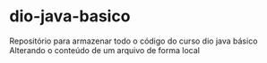 # dio-java-basico
Repositório para armazenar todo o código do curso dio java básico
Alterando o conteúdo de um arquivo de forma local